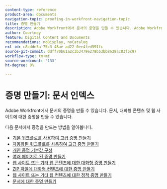 ```yaml
---
content-type: reference
product-area: documents
navigation-topic: proofing-in-workfront-navigation-topic
title: 증명 만들기
description: Adobe Workfront에서 문서의 증명을 만들 수 있습니다. Adobe Workfront에서 문서의 증명을 만들 수 있습니다. 문서, 대화형 콘텐츠 및 웹 사이트에 대한 증명을 만들 수 있습니다. 다음 문서에서 증명을 만드는 방법을 알아봅니다.
author: Courtney
feature: Digital Content and Documents
recommendations: noDisplay, noCatalog
exl-id: c8cdde5a-75c3-48ae-ad22-0ee4fed591fc
source-git-commit: ddff70b61a2c3b3479e278bb3bb8628ac83f5c97
workflow-type: tm+mt
source-wordcount: '133'
ht-degree: 0%

---
```


# 증명 만들기: 문서 인덱스

<!--Audited: 01/2024-->

Adobe Workfront에서 문서의 증명을 만들 수 있습니다. 문서, 대화형 콘텐츠 및 웹 사이트에 대한 증명을 만들 수 있습니다.

다음 문서에서 증명을 만드는 방법을 알아봅니다.

* [기본 워크플로를 사용하여 고급 증명 만들기](../../../review-and-approve-work/proofing/creating-proofs-within-workfront/configure-basic-proof-workflow.md)
* [자동화된 워크플로를 사용하여 고급 증명 만들기](../../../review-and-approve-work/proofing/creating-proofs-within-workfront/create-automated-proof-workflow.md)
* [개인 증명 기본값 구성](../../../review-and-approve-work/proofing/creating-proofs-within-workfront/set-proof-defaults.md)
* [여러 페이지로 된 증명 만들기](../../../review-and-approve-work/proofing/creating-proofs-within-workfront/create-multi-page-proof.md)
* [웹 사이트 또는 기타 웹 콘텐츠에 대한 대화형 증명 만들기](../../../review-and-approve-work/proofing/creating-proofs-within-workfront/generate-interactive-proof-for-website-or-other-web-content.md)
* [ZIP 파일에 대화형 컨텐츠에 대한 증명 만들기](../../../review-and-approve-work/proofing/creating-proofs-within-workfront/generate-proof-interactive-content.md)
* [웹 사이트 또는 기타 웹 컨텐츠에 대한 정적 증명 만들기](../../../review-and-approve-work/proofing/creating-proofs-within-workfront/generate-static-proof-website-other-web-content.md)
* [문서에 대한 증명 만들기](../../../review-and-approve-work/proofing/creating-proofs-within-workfront/generate-proof-for-a-document.md)

